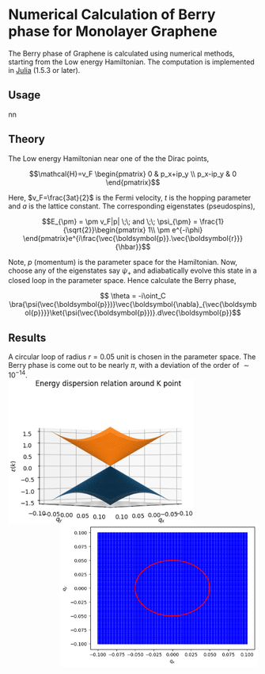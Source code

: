 # Numerical Calculation of Berry phase for Monolayer Graphene  
The Berry phase of Graphene is calculated using numerical methods, starting from the Low energy Hamiltonian. The computation is implemented in [Julia](https://julialang.org/) (1.5.3 or later).  
## Usage  
nn  
## Theory  
The Low energy Hamiltonian near one of the the Dirac points,
```math
\mathcal{H}=v_F
\begin{pmatrix}
  0 & p_x+ip_y \\
  p_x-ip_y & 0 
 \end{pmatrix}
```  
Here, $v_F=\frac{3at}{2}$ is the Fermi velocity, $t$ is the hopping parameter and $a$ is the lattice constant. The corresponding eigenstates (pseudospins),  
```math
E_{\pm} = \pm v_F|p| \;\; and \;\; \psi_{\pm} = \frac{1}{\sqrt{2}}\begin{pmatrix}
        1\\
        \pm e^{-i\phi}
\end{pmatrix}e^{i\frac{\vec{\boldsymbol{p}}.\vec{\boldsymbol{r}}}{\hbar}}
```  
Note, $p$ (momentum) is the parameter space for the Hamiltonian. Now, choose any of the eigenstates say $\psi_+$ and adiabatically evolve this state in a closed loop in the parameter space. Hence calculate the Berry phase,
```math
    \theta = -i\oint_C \bra{\psi(\vec{\boldsymbol{p}})}\vec{\boldsymbol{\nabla}_{\vec{\boldsymbol{p}}}}\ket{\psi(\vec{\boldsymbol{p}})}.d\vec{\boldsymbol{p}}
```
## Results  
A circular loop of radius $r=0.05$ unit is chosen in the parameter space. The Berry phase is come out to be nearly $\pi$, with a deviation of the order of $\sim 10^{-14}$.  
<img align="left" width="375" src="https://github.com/abirm766/berry-phase-in-graphene/blob/main/bands.png"><img align="right" width="400" src="https://github.com/abirm766/berry-phase-in-graphene/blob/main/loop.png">
